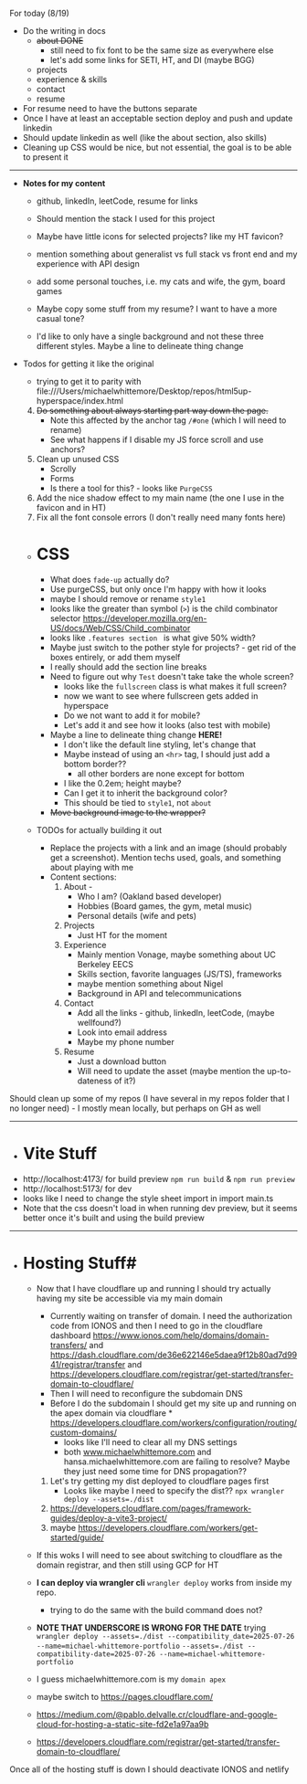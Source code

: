 For today (8/19)
* Do the writing in docs
    - ~~about DONE~~
        - still need to fix font to be the same size as everywhere else
        - let's add some links for SETI, HT, and DI (maybe BGG)
    - projects
    - experience & skills
    - contact
    - resume
* For resume need to have the buttons separate
* Once I have at least an acceptable section deploy and push and update linkedin
* Should update linkedin as well (like the about section, also skills)
* Cleaning up CSS would be nice, but not essential, the goal is to be able to present it


-------------------------------------
* **Notes for my content** 
    * github, linkedIn, leetCode, resume for links
    * Should mention the stack I used for this project
    * Maybe have little icons for selected projects? like my HT favicon?
    * mention something about generalist vs full stack vs front end and my experience with API design
    * add some personal touches, i.e. my cats and wife, the gym, board games
    * Maybe copy some stuff from my resume? I want to have a more casual tone? 


    * I'd like to only have a single background and not these three different styles. Maybe a line to delineate thing change

* Todos for getting it like the original
    * trying to get it to parity with file:///Users/michaelwhittemore/Desktop/repos/html5up-hyperspace/index.html
    4. ~~Do something about always starting part way down the page.~~
        - Note this affected by the anchor tag `/#one` (which I will need to rename)
        - See what happens if I disable my JS force scroll and use anchors?
    6. Clean up unused CSS
        - Scrolly
        - Forms
        - Is there a tool for this? - looks like `PurgeCSS`
    7. Add the nice shadow effect to my main name (the one I use in the favicon and in HT)
    8. Fix all the font console errors (I don't really need many fonts here)

    * # CSS #
        * What does `fade-up` actually do?
        * Use purgeCSS, but only once I'm happy with how it looks
        * maybe I should remove or rename `style1`
        * looks like the greater than symbol (`>`) is the child combinator selector https://developer.mozilla.org/en-US/docs/Web/CSS/Child_combinator
        * looks like `.features section ` is what give 50% width?
        * Maybe just switch to the pother style for projects? - get rid of the boxes entirely, or add them myself
        * I really should add the section line breaks
        * Need to figure out why `Test` doesn't take take the whole screen? 
            - looks like the `fullscreen` class is what makes it full screen?
            - now we want to see where fullscreen gets added in hyperspace
            - Do we not want to add it for mobile?
            - Let's add it and see how it looks (also test with mobile)
        * Maybe a line to delineate thing change **HERE!** 
            - I don't like the default line styling, let's change that
            - Maybe instead of using an `<hr>` tag, I should just add a bottom border??
                - all other borders are none except for bottom
            - I like the 0.2em; height maybe?
            - Can I get it to inherit the background color?
            - This should be tied to `style1`, not `about`
        * ~~Move background image to the wrapper?~~

    * TODOs for actually building it out
        * Replace the projects with a link and an image (should probably get a screenshot). Mention techs used, goals, and something about playing with me
        * Content sections:
            1. About - 
                - Who I am? (Oakland based developer)
                - Hobbies (Board games, the gym, metal music)
                - Personal details (wife and pets)
            2. Projects
                - Just HT for the moment
            3. Experience
                - Mainly mention Vonage, maybe something about UC Berkeley EECS
                - Skills section, favorite languages (JS/TS), frameworks
                - maybe mention something about Nigel
                - Background in API and telecommunications
            4. Contact
                - Add all the links - github, linkedIn, leetCode, (maybe wellfound?)
                - Look into email address 
                - Maybe my phone number
            5. Resume
                - Just a download button 
                - Will need to update the asset (maybe mention the up-to-dateness of it?)

Should clean up some of my repos (I have several in my repos folder that I no longer need) - I mostly mean locally, but perhaps on GH as well

-------------------------------------------------------------------------

* # Vite Stuff #
* http://localhost:4173/ for build preview `npm run build` & `npm run preview`
* http://localhost:5173/ for dev
* looks like I need to change the style sheet import in import main.ts
* Note that the css doesn't load in when running dev preview, but it seems better once it's built and using the build preview

---------------------------------------------------------------------------------------------
* # Hosting Stuff#
    * Now that I have cloudflare up and running I should try actually having my site be accessible via my main domain
        * Currently waiting on transfer of domain. I need the authorization code from IONOS and then I need to go in the cloudflare dashboard https://www.ionos.com/help/domains/domain-transfers/ and https://dash.cloudflare.com/de36e622146e5daea9f12b80ad7d9941/registrar/transfer and https://developers.cloudflare.com/registrar/get-started/transfer-domain-to-cloudflare/
        * Then I will need to reconfigure the subdomain DNS
        * Before I do the subdomain I should get my site up and running on the apex domain via cloudflare * https://developers.cloudflare.com/workers/configuration/routing/custom-domains/
            - looks like I'll need to clear all my DNS settings
            - both www.michaelwhittemore.com and hansa.michaelwhittemore.com are failing to resolve? Maybe they just need some time for DNS propagation?? 


        1. Let's try getting my dist deployed to cloudflare pages first
            - Looks like maybe I need to specify the dist?? `npx wrangler deploy --assets=./dist`
        2. https://developers.cloudflare.com/pages/framework-guides/deploy-a-vite3-project/
        4. maybe https://developers.cloudflare.com/workers/get-started/guide/
    * If this woks I will need to see about switching to cloudflare as the domain registrar, and then still using GCP for HT
    * **I can deploy via wrangler cli** `wrangler deploy` works from inside my repo. 
        * trying to do the same with the build command does not?

    * **NOTE THAT UNDERSCORE IS WRONG FOR THE DATE** 
    trying `wrangler deploy --assets=./dist --compatibility_date=2025-07-26 --name=michael-whittemore-portfolio`
        `--assets=./dist --compatibility-date=2025-07-26 --name=michael-whittemore-portfolio`

    * I guess michaelwhittemore.com is my `domain apex`
    * maybe switch to https://pages.cloudflare.com/
    * https://medium.com/@pablo.delvalle.cr/cloudflare-and-google-cloud-for-hosting-a-static-site-fd2e1a97aa9b
    * https://developers.cloudflare.com/registrar/get-started/transfer-domain-to-cloudflare/

Once all of the hosting stuff is down I should deactivate IONOS and netlify